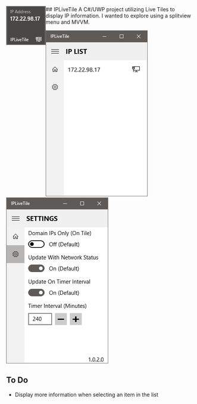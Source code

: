 <img align="left" src="https://github.com/j4c3/IPLiveTile/blob/master/Readme_Resources/IPLiveTile_Tile.png">
## IPLiveTile
A C#/UWP project utilizing Live Tiles to display IP information.  I wanted to explore using a splitview menu and MVVM. 

![MainList](https://github.com/j4c3/IPLiveTile/blob/master/Readme_Resources/IPLiveTile_MainList.png) &nbsp; &nbsp; ![Settings](https://github.com/j4c3/IPLiveTile/blob/master/Readme_Resources/IPLiveTile_Settings.png)

## To Do
- Display more information when selecting an item in the list
